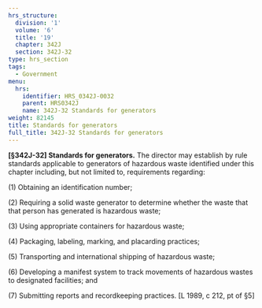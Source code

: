 ```yaml
---
hrs_structure:
  division: '1'
  volume: '6'
  title: '19'
  chapter: 342J
  section: 342J-32
type: hrs_section
tags:
  - Government
menu:
  hrs:
    identifier: HRS_0342J-0032
    parent: HRS0342J
    name: 342J-32 Standards for generators
weight: 82145
title: Standards for generators
full_title: 342J-32 Standards for generators
---
```

**[§342J-32] Standards for generators.** The director may establish by rule standards applicable to generators of hazardous waste identified under this chapter including, but not limited to, requirements regarding:

(1) Obtaining an identification number;

(2) Requiring a solid waste generator to determine whether the waste that that person has generated is hazardous waste;

(3) Using appropriate containers for hazardous waste;

(4) Packaging, labeling, marking, and placarding practices;

(5) Transporting and international shipping of hazardous waste;

(6) Developing a manifest system to track movements of hazardous wastes to designated facilities; and

(7) Submitting reports and recordkeeping practices. [L 1989, c 212, pt of §5]